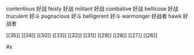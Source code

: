 




contentious 好战
feisty 好战
militant 好战
combative 好战
bellicose 好战
truculent 好斗
pugnacious 好斗
belligerent 好斗
warmonger 好战者
hawk 好战者

[[35]]
[[34]]
[[30]]
[[33]]
[[32]]
[[31]]
[[29]]
[[28]]
[[27]]
[[26]]

#x 